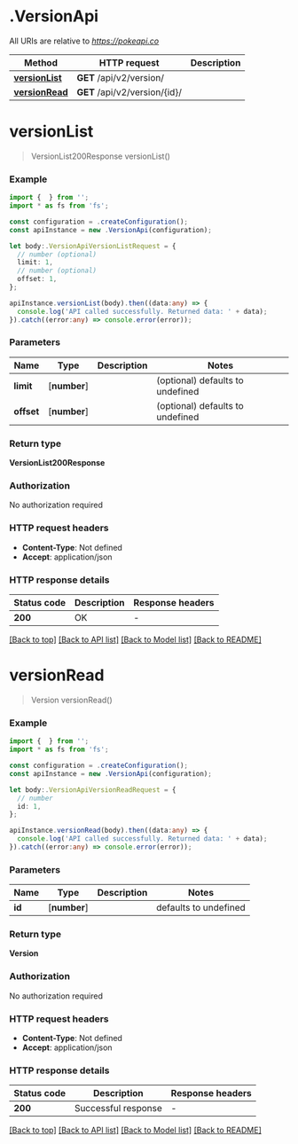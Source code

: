 # .VersionApi

All URIs are relative to *https://pokeapi.co*

Method | HTTP request | Description
------------- | ------------- | -------------
[**versionList**](VersionApi.md#versionList) | **GET** /api/v2/version/ | 
[**versionRead**](VersionApi.md#versionRead) | **GET** /api/v2/version/{id}/ | 


# **versionList**
> VersionList200Response versionList()


### Example


```typescript
import {  } from '';
import * as fs from 'fs';

const configuration = .createConfiguration();
const apiInstance = new .VersionApi(configuration);

let body:.VersionApiVersionListRequest = {
  // number (optional)
  limit: 1,
  // number (optional)
  offset: 1,
};

apiInstance.versionList(body).then((data:any) => {
  console.log('API called successfully. Returned data: ' + data);
}).catch((error:any) => console.error(error));
```


### Parameters

Name | Type | Description  | Notes
------------- | ------------- | ------------- | -------------
 **limit** | [**number**] |  | (optional) defaults to undefined
 **offset** | [**number**] |  | (optional) defaults to undefined


### Return type

**VersionList200Response**

### Authorization

No authorization required

### HTTP request headers

 - **Content-Type**: Not defined
 - **Accept**: application/json


### HTTP response details
| Status code | Description | Response headers |
|-------------|-------------|------------------|
**200** | OK |  -  |

[[Back to top]](#) [[Back to API list]](README.md#documentation-for-api-endpoints) [[Back to Model list]](README.md#documentation-for-models) [[Back to README]](README.md)

# **versionRead**
> Version versionRead()


### Example


```typescript
import {  } from '';
import * as fs from 'fs';

const configuration = .createConfiguration();
const apiInstance = new .VersionApi(configuration);

let body:.VersionApiVersionReadRequest = {
  // number
  id: 1,
};

apiInstance.versionRead(body).then((data:any) => {
  console.log('API called successfully. Returned data: ' + data);
}).catch((error:any) => console.error(error));
```


### Parameters

Name | Type | Description  | Notes
------------- | ------------- | ------------- | -------------
 **id** | [**number**] |  | defaults to undefined


### Return type

**Version**

### Authorization

No authorization required

### HTTP request headers

 - **Content-Type**: Not defined
 - **Accept**: application/json


### HTTP response details
| Status code | Description | Response headers |
|-------------|-------------|------------------|
**200** | Successful response |  -  |

[[Back to top]](#) [[Back to API list]](README.md#documentation-for-api-endpoints) [[Back to Model list]](README.md#documentation-for-models) [[Back to README]](README.md)


